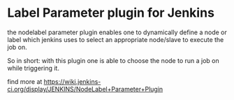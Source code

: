 Label Parameter plugin for Jenkins
==================================

the nodelabel parameter plugin enables one to dynamically define a node or label which jenkins uses to select an appropriate node/slave to execute the job on.

So in short: with this plugin one is able to choose the node to run a job on while triggering it.

find more at https://wiki.jenkins-ci.org/display/JENKINS/NodeLabel+Parameter+Plugin


